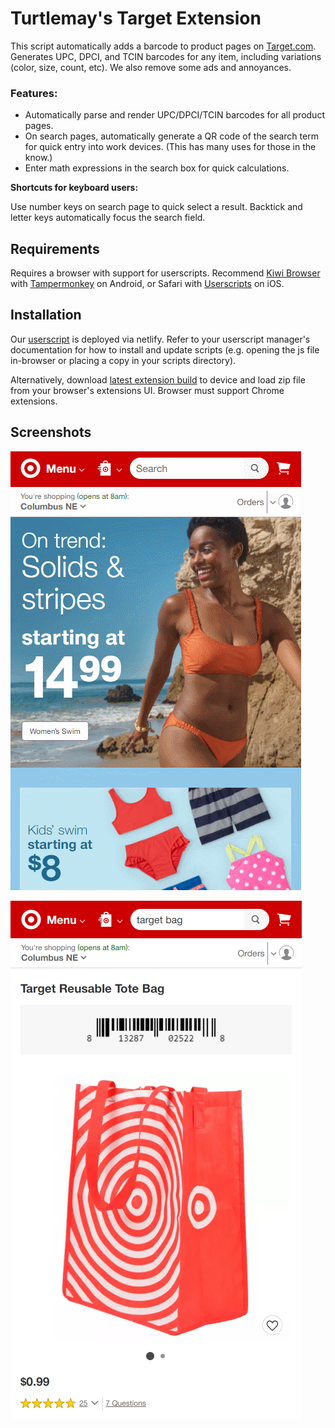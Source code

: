 # Turtlemay's Target Extension

This script automatically adds a barcode to product pages on [Target.com](https://target.com). Generates UPC, DPCI, and TCIN barcodes for any item, including variations (color, size, count, etc). We also remove some ads and annoyances.

### Features:
- Automatically parse and render UPC/DPCI/TCIN barcodes for all product pages.
- On search pages, automatically generate a QR code of the search term for quick entry into work devices. (This has many uses for those in the know.)
- Enter math expressions in the search box for quick calculations.

**Shortcuts for keyboard users:**

Use number keys on search page to quick select a result. Backtick and letter keys automatically focus the search field.

## Requirements

Requires a browser with support for userscripts. Recommend [Kiwi Browser](https://play.google.com/store/apps/details?id=com.kiwibrowser.browser) with [Tampermonkey](https://www.tampermonkey.net/) on Android, or Safari with [Userscripts](https://apps.apple.com/us/app/userscripts/id1463298887) on iOS.

## Installation

Our [userscript](https://turtlemay-target-web.netlify.app/turtlemay-target.user.js) is deployed via netlify. Refer to your userscript manager's documentation for how to install and update scripts (e.g. opening the js file in-browser or placing a copy in your scripts directory).

Alternatively, download [latest extension build](https://turtlemay-target-web.netlify.app/turtlemay-target.zip) to device and load zip file from your browser's extensions UI. Browser must support Chrome extensions.

## Screenshots

![](/capture.gif)

![screenshot](/screenshot.png)

